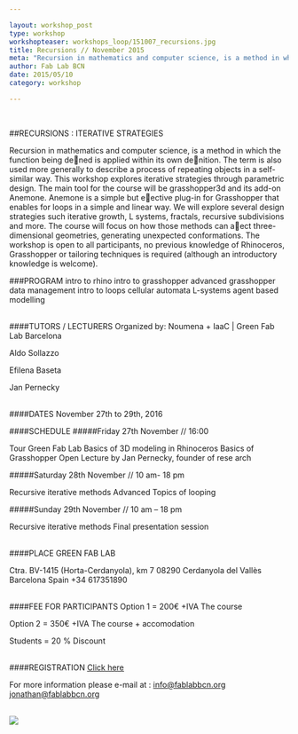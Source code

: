 ```yaml
---

layout: workshop_post
type: workshop
workshopteaser: workshops_loop/151007_recursions.jpg
title: Recursions // November 2015
meta: "Recursion in mathematics and computer science, is a method in which the function being defined is applied within its own definition.This workshop explores iterative strategies through parametric design."
author: Fab Lab BCN
date: 2015/05/10
category: workshop

---
```


<br>

##RECURSIONS : ITERATIVE STRATEGIES

Recursion in mathematics and computer science, is a method in which the function being dened is applied within its own denition. The term is also used more generally to describe a process of repeating objects in a self-similar way. This workshop explores iterative strategies through parametric design.
The main tool for the course will be grasshopper3d and its add-on Anemone. Anemone is a simple but eective plug-in for Grasshopper that enables for loops in a simple and linear way. We will explore several design strategies such iterative growth, L systems, fractals, recursive subdivisions and more.
The course will focus on how those methods can aect three-dimensional geometries, generating unexpected conformations.
The workshop is open to all participants, no previous knowledge of Rhinoceros, Grasshopper or tailoring techniques is required (although an introductory knowledge is welcome).

###PROGRAM
intro to rhino
intro to grasshopper
advanced grasshopper
data management
intro to loops
cellular automata
L-systems
agent based modelling


<br>
####TUTORS / LECTURERS
Organized by: Noumena + IaaC | Green Fab Lab Barcelona

Aldo Sollazzo

Efilena Baseta

Jan Pernecky

<br>
####DATES
November 27th to 29th, 2016

####SCHEDULE
#####Friday 27th November // 16:00

Tour Green Fab Lab
Basics of 3D modeling in Rhinoceros
Basics of Grasshopper
Open Lecture by Jan Pernecky, founder of rese arch


#####Saturday 28th November // 10 am- 18 pm

Recursive iterative methods
Advanced Topics of looping


#####Sunday 29th November // 10 am – 18 pm

Recursive iterative methods
Final presentation session

<br>
####PLACE
GREEN FAB LAB

Ctra. BV-1415 (Horta-Cerdanyola), km 7 
08290 Cerdanyola del Vallès 
Barcelona 
Spain
+34 617351890 

<br>
####FEE FOR PARTICIPANTS
Option 1 = 200€ +IVA
The course

Option 2 = 350€ +IVA
The course + accomodation

Students = 20 % Discount


<br>
####REGISTRATION 
<a target="_blank" href="http://valldaura.fikket.es/event/recursions"><u>Click here</u></a> 

For more information please e-mail at :
info@fablabbcn.org
jonathan@fablabbcn.org



<br>

<img src="{{site.baseurl}}{{ site.url }}/img/workshops/workshops_loop/recursions-2015-full.jpg">


